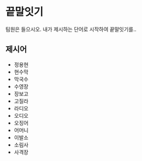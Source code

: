 # 끝말잇기

팀원은 들으시오. 내가 제시하는 단어로 시작하여 끝말잇기를..



## 제시어

- 정용현
- 현수막
- 막국수
- 수영장
- 장보고
- 고질라
- 라디오
- 오디오
- 오징어
- 어머니
- 이발소
- 소림사
- 사격장

